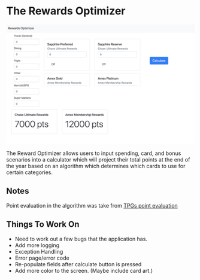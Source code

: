 # The Rewards Optimizer




![Alt text](/Desktop/rewards-optimizer/src/main/resources/static/ScreenShot_02_11_19.png?raw=true "Optional Title")

The Reward Optimizer allows users to input spending, card, and bonus scenarios into a calculator which will project their total points at the end of the year based on an algorithm which determines which cards to use for certain categories. 


Notes
------
Point evaluation in the algorithm was take from [TPGs point evaluation](https://thepointsguy.com/guide/monthly-valuations/)


Things To Work On
------
- Need to work out a few bugs that the application has. 
- Add more logging
- Exception Handling
- Error page/error code
- Re-populate fields after calculate button is pressed
- Add more color to the screen. (Maybe include card art.)
   
